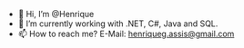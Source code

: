 - 👋 Hi, I’m @Henrique
- 🌱 I’m currently working with .NET, C#, Java and SQL.
- 📫 How to reach me? E-Mail: henriqueg.assis@gmail.com

<!---
GomesHenriqueA/GomesHenriqueA is a ✨ special ✨ repository because its `README.md` (this file) appears on your GitHub profile.
You can click the Preview link to take a look at your changes.
--->
